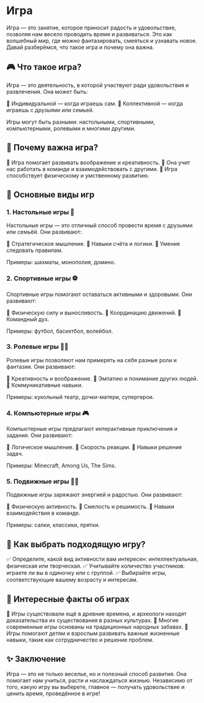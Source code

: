 # Игра

Игра — это занятие, которое приносит радость и удовольствие, позволяя нам весело проводить время и развиваться. Это как волшебный мир, где можно фантазировать, смеяться и узнавать новое. Давай разберёмся, что такое игра и почему она важна.

## 🎮 Что такое игра?

Игра — это деятельность, в которой участвуют ради удовольствия и развлечения. Она может быть:

🔹 Индивидуальной — когда играешь сам.
🔹 Коллективной — когда играешь с друзьями или семьей.

Игры могут быть разными: настольными, спортивными, компьютерными, ролевыми и многими другими.

## 🎨 Почему важна игра?

🔸 Игра помогает развивать воображение и креативность.
🔸 Она учит нас работать в команде и взаимодействовать с другими.
🔸 Игра способствует физическому и умственному развитию.

## 📘 Основные виды игр

### **1. Настольные игры** 🎲

Настольные игры — это отличный способ провести время с друзьями или семьёй. Они развивают:

🔹 Стратегическое мышление.
🔹 Навыки счёта и логики.
🔹 Умение следовать правилам.

Примеры: шахматы, монополия, домино.

### **2. Спортивные игры** ⚽

Спортивные игры помогают оставаться активными и здоровыми. Они развивают:

🔹 Физическую силу и выносливость.
🔹 Координацию движений.
🔹 Командный дух.

Примеры: футбол, баскетбол, волейбол.

### **3. Ролевые игры** 🧑‍🎨

Ролевые игры позволяют нам примерять на себя разные роли и фантазии. Они развивают:

🔹 Креативность и воображение.
🔹 Эмпатию и понимание других людей.
🔹 Коммуникативные навыки.

Примеры: кукольный театр, дочки-матери, супергерои.

### **4. Компьютерные игры** 🎮

Компьютерные игры предлагают интерактивные приключения и задания. Они развивают:

🔹 Логическое мышление.
🔹 Скорость реакции.
🔹 Навыки решения задач.

Примеры: Minecraft, Among Us, The Sims.

### **5. Подвижные игры** 🏃‍♂️

Подвижные игры заряжают энергией и радостью. Они развивают:

🔹 Физическую активность.
🔹 Смелость и решимость.
🔹 Навыки взаимодействия в команде.

Примеры: салки, классики, прятки.

## 🌟 Как выбрать подходящую игру?

✅ Определите, какой вид активности вам интересен: интеллектуальная, физическая или творческая.
✅ Учитывайте количество участников: играете ли вы в одиночку или с группой.
✅ Выбирайте игры, соответствующие вашему возрасту и интересам.

## 💫 Интересные факты об играх

🔸 Игры существовали ещё в древние времена, и археологи находят доказательства их существования в разных культурах.
🔸 Многие современные игры основаны на традиционных народных забавах.
🔸 Игры помогают детям и взрослым развивать важные жизненные навыки, такие как сотрудничество и решение проблем.

## ✨ Заключение

Игра — это не только веселье, но и полезный способ развития. Она помогает нам учиться, расти и наслаждаться жизнью. Независимо от того, какую игру вы выберете, главное — получать удовольствие и ценить время, проведённое в игре!